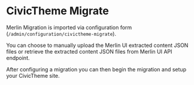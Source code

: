 # CivicTheme Migrate

Merlin Migration is imported via configuration form (`/admin/configuration/civictheme-migrate`).

You can choose to manually upload the Merlin UI extracted content JSON files or retrieve the extracted content JSON files from Merlin UI API endpoint.

After configuring a migration you can then begin the migration and setup your CivicTheme site.
